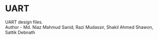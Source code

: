 # UART
UART design files.
<br>
Author - Md. Niaz Mahmud Sanid, Razi Mudassir, Shakil Ahmed Shawon, Sattik Debnath
